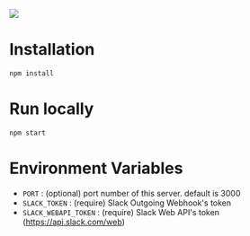![](https://raw.githubusercontent.com/wiki/daichi-ito/slack_ws_sample/slack_ws_sample.gif)

# Installation

```
npm install
```

# Run locally

```
npm start
```

# Environment Variables

- `PORT` : (optional) port number of this server. default is 3000
- `SLACK_TOKEN` : (require) Slack Outgoing Webhook's token
- `SLACK_WEBAPI_TOKEN` : (require) Slack Web API's token (https://api.slack.com/web)

